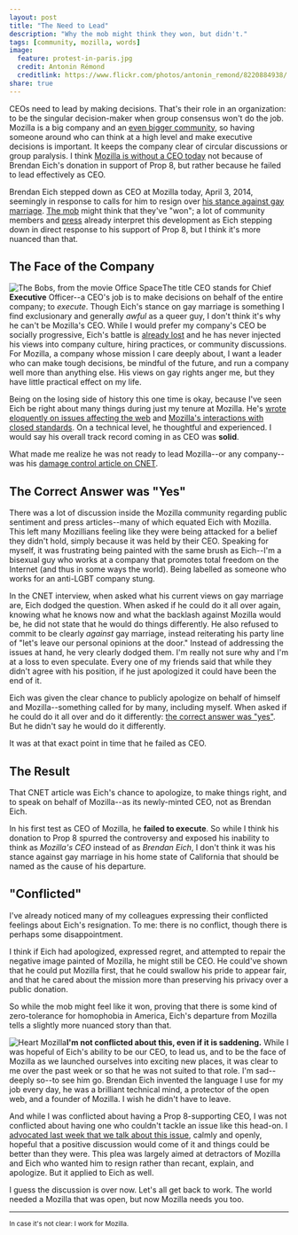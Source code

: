 ```yaml
---
layout: post
title: "The Need to Lead"
description: "Why the mob might think they won, but didn't."
tags: [community, mozilla, words]
image:
  feature: protest-in-paris.jpg
  credit: Antonin Rémond
  creditlink: https://www.flickr.com/photos/antonin_remond/8220884938/
share: true
---
```


CEOs need to lead by making decisions. That's their role in an organization: to
be the singular decision-maker when group consensus won't do the job. Mozilla is
a big company and an [even bigger community](https://mozillians.org/), so
having someone around who can think at a high level and make executive
decisions is important. It keeps the company clear of circular discussions or
group paralysis. I think [Mozilla is without a CEO today](https://blog.mozilla.org/blog/2014/04/03/brendan-eich-steps-down-as-mozilla-ceo/) not because of
Brendan Eich's donation in support of Prop 8, but rather because he failed to
lead effectively as CEO.

Brendan Eich stepped down as CEO at Mozilla today, April 3, 2014, seemingly
in response to calls for him to resign over
[his stance against gay marriage](http://projects.latimes.com/prop8/donation/8930/).
[The mob](http://arstechnica.com/business/2014/03/mozilla-employees-to-brendan-eich-step-down/) might think that they've "won"; a lot of community members
and [press](http://www.mercurynews.com/60-second-business-break/ci_25486642/biz-break-mozilla-ceo-steps-down-after-prop) already interpret this development as Eich stepping
down in direct response to his support of Prop 8, but I think it's more
nuanced than that.

## The Face of the Company

<img id="the-bobs" src="{{ site.url }}/images/the-bobs-office-space.jpg" alt="The Bobs, from the movie Office Space" title="What would you say, you do here?" class="photograph">The title CEO stands for Chief **Executive** Officer--a CEO's job is to make
decisions on behalf of the entire company; to _execute_. Though Eich's stance on gay marriage is something
I find exclusionary and generally _awful_ as a queer guy, I don't think it's why
he can't be Mozilla's CEO. While I would prefer my company's CEO be socially
progressive, Eich's battle is [already lost](http://en.wikipedia.org/wiki/Same-sex_marriage_in_California) and he has never injected his views into company
culture, hiring practices, or community discussions. For Mozilla, a company
whose mission I care deeply about, I want a leader who can make tough decisions,
be mindful of the future, and run a company well more than anything else. His
views on gay rights anger me, but they have little practical effect on my life.

Being on the losing side of history this one time is okay, because I've seen
Eich be right about many things during just my tenure at Mozilla. He's [wrote eloquently on issues affecting the web](https://brendaneich.com/2013/02/why-mozilla-matters/)
and [Mozilla's interactions with closed standards](https://brendaneich.com/2012/03/video-mobile-and-the-open-web/). On a technical level, he thoughtful and experienced. I would say his
overall track record coming in as CEO was **solid**.

What made me realize he was not ready to lead Mozilla--or any company--was his
[damage control article on CNET](http://www.cnet.com/news/mozilla-ceo-gay-marriage-firestorm-could-hurt-firefox-cause-q-a/).

## The Correct Answer was "Yes"

There was a lot of discussion inside the Mozilla community regarding
public sentiment and press articles--many of which equated Eich with Mozilla.
This left many Mozillians feeling like they were being attacked for a belief
they didn't hold, simply because it was held by their CEO.
Speaking for myself, it was frustrating being
painted with the same brush as Eich--I'm a bisexual guy who works at a company
that promotes total freedom on the Internet (and thus in some ways the world).
Being labelled as someone who works for an anti-LGBT company stung.

In the CNET interview, when asked what his current views on gay marriage are,
Eich dodged the question. When asked if he could do it all over again, knowing
what he knows now and what the backlash against Mozilla would be, he did
not state that he would do things differently. He also refused to commit to be
clearly _against_ gay marriage, instead reiterating his party line of "let's
leave our personal opinions at the door." Instead of addressing the issues at
hand, he very clearly dodged them. I'm really not sure why and I'm at a loss
to even speculate. Every one of my friends said that while they didn't agree
with his position, if he just apologized it could have been the end of it.

Eich was given the clear chance to publicly apologize on behalf of himself and
Mozilla--something called for by many, including myself. When
asked if he could do it all over and do it differently:
[the correct answer was "yes"](https://www.youtube.com/watch?v=6BWJFnLjZGo).
But he didn't say he would do it differently.

It was at that exact point in time that he failed as CEO.

## The Result

That CNET article was Eich's chance to apologize, to make things right, and to
speak on behalf of Mozilla--as its newly-minted CEO, not as Brendan Eich.

In his first test as CEO of Mozilla, he **failed to execute**. So while I
think his donation to Prop 8 spurred the controversy and
exposed his inability to think as _Mozilla's CEO_ instead of as _Brendan Eich_,
I don't think it was his stance against gay marriage in his home state
of California that should be named as the cause of his departure.

## "Conflicted"

I've already noticed many of my colleagues expressing their conflicted feelings
about Eich's resignation. To me: there is no conflict, though there is perhaps
some disappointment.

I think if Eich had apologized, expressed regret, and attempted to repair the
negative image painted of Mozilla, he might still be CEO. He could've shown
that he could put Mozilla first, that he could swallow his pride to appear
fair, and that he cared about the mission more than preserving his privacy
over a public donation.

So while the mob might feel like it won, proving that there is some kind of
zero-tolerance for homophobia in America, Eich's departure from Mozilla
tells a slightly more nuanced story than that.

<img src="{{ site.url }}/images/mozlove.png" alt="Heart Mozilla" title="What would you say, you do here?" class="photograph">**I'm not conflicted about this, even if it is saddening.** While I was hopeful
of Eich's ability to be our CEO, to lead us, and to be the face of Mozilla
as we launched ourselves into exciting new places, it was clear to me over the
past week or so that he was not suited to that role. I'm sad--deeply so--to
see him go. Brendan Eich invented the language I use for my job every day, he
was a brilliant technical mind, a protector of the open web, and a founder
of Mozilla. I wish he didn't have to leave.

And while I was conflicted about having a Prop 8-supporting CEO, I was not
conflicted about having one who couldn't tackle an issue like this head-on. I
[advocated last week that we talk about this issue](/2014/03/26/on-including-the-uninclusive/), calmly and openly, hopeful that a positive discussion would come of it and
things could be better than they were. This plea was largely aimed at
detractors of Mozilla and Eich who wanted him to resign rather than recant,
explain, and apologize. But it applied to Eich as well.

I guess the discussion is over now. Let's all get back to work. The world
needed a Mozilla that was open, but now Mozilla needs you too.

---

<small>In case it's not clear: I work for Mozilla.</small>
